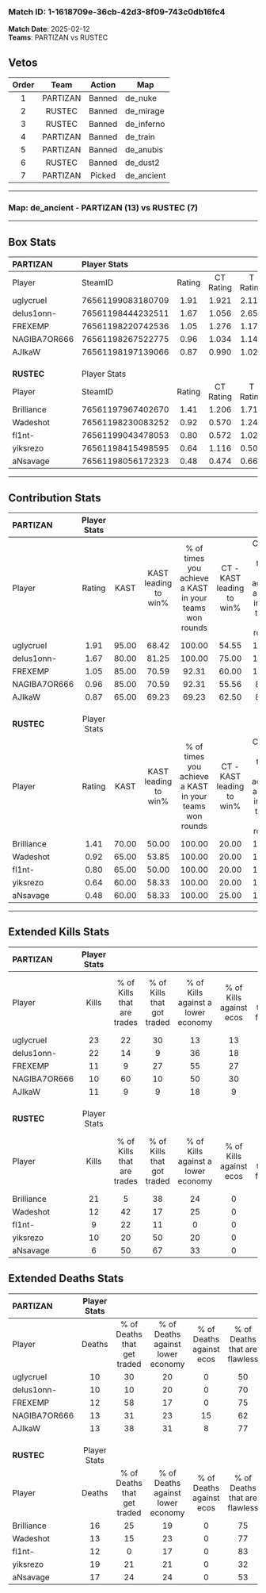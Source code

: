 ### Match ID: 1-1618709e-36cb-42d3-8f09-743c0db16fc4  
**Match Date**: 2025-02-12  
**Teams**: PARTIZAN vs RUSTEC  

## Vetos  

| Order | Team | Action | Map |
| :---: | :--: | :----: | --- |
| 1 | PARTIZAN | Banned | de_nuke |
| 2 | RUSTEC | Banned | de_mirage |
| 3 | RUSTEC | Banned | de_inferno |
| 4 | PARTIZAN | Banned | de_train |
| 5 | PARTIZAN | Banned | de_anubis |
| 6 | RUSTEC | Banned | de_dust2 |
| 7 | PARTIZAN | Picked | de_ancient |

---  

### **Map**: de_ancient - PARTIZAN (13) vs RUSTEC (7)  
---  

## Box Stats  

| **PARTIZAN** | Player Stats      |        |           |          |       |       |       |         |        |      |     |
| :- | :- | :-: | :-: | :-: | :-: | :-: | :-: | :-: | :-: | :-: | :-: |
| Player       | SteamID           | Rating | CT Rating | T Rating | KAST  |  ADR  | Kills | Assists | Deaths | K/D  | HS% |
| uglycrueI    | 76561199083180709 |  1.91  |   1.921   |  2.117   | 95.00 | 125.8 |  23   |    6    |   10   | 2.30 | 60  |
| delus1onn-   | 76561198444232511 |  1.67  |   1.056   |  2.654   | 80.00 | 101.1 |  22   |    3    |   10   | 2.20 | 54  |
| FREXEMP      | 76561198220742536 |  1.05  |   1.276   |  1.178   | 85.00 | 60.2  |  11   |    4    |   12   | 0.92 | 45  |
| NAGIBA7OR666 | 76561198267522775 |  0.96  |   1.034   |  1.142   | 85.00 | 53.9  |  10   |    4    |   13   | 0.77 |  0  |
| AJlkaW       | 76561198197139066 |  0.87  |   0.990   |  1.021   | 65.00 | 57.3  |  11   |    4    |   13   | 0.85 | 45  |
|              |                   |        |           |          |       |       |       |         |        |      |     |
|              |                   |        |           |          |       |       |       |         |        |      |     |
|              |                   |        |           |          |       |       |       |         |        |      |     |
| **RUSTEC**   | Player Stats      |        |           |          |       |       |       |         |        |      |     |
| Player       | SteamID           | Rating | CT Rating | T Rating | KAST  |  ADR  | Kills | Assists | Deaths | K/D  | HS% |
| Brilliance   | 76561197967402670 |  1.41  |   1.206   |  1.719   | 70.00 | 105.5 |  21   |    3    |   16   | 1.31 | 42  |
| Wadeshot     | 76561198230083252 |  0.92  |   0.570   |  1.248   | 65.00 | 61.6  |  12   |    3    |   13   | 0.92 | 75  |
| fl1nt-       | 76561199043478053 |  0.80  |   0.572   |  1.025   | 65.00 | 53.0  |   9   |    6    |   12   | 0.75 | 44  |
| yiksrezo     | 76561198415498595 |  0.64  |   1.116   |  0.509   | 60.00 | 62.0  |  10   |    4    |   19   | 0.53 | 50  |
| aNsavage     | 76561198056172323 |  0.48  |   0.474   |  0.664   | 60.00 | 46.5  |   6   |    5    |   17   | 0.35 | 50  |
---  

## Contribution Stats  

| **PARTIZAN** | Player Stats |       |                      |                                                        |                           |                                                             |                          |                                                            |
| :- | :-: | :-: | :-: | :-: | :-: | :-: | :-: | :-: |
| Player       |    Rating    | KAST  | KAST leading to win% | % of times you achieve a KAST in your teams won rounds | CT - KAST leading to win% | CT - % of times you achieve a KAST in your teams won rounds | T - KAST leading to win% | T - % of times you achieve a KAST in your teams won rounds |
| uglycrueI    |     1.91     | 95.00 |        68.42         |                         100.00                         |           54.55           |                           100.00                            |          87.50           |                           100.00                           |
| delus1onn-   |     1.67     | 80.00 |        81.25         |                         100.00                         |           75.00           |                           100.00                            |          87.50           |                           100.00                           |
| FREXEMP      |     1.05     | 85.00 |        70.59         |                         92.31                          |           60.00           |                           100.00                            |          85.71           |                           85.71                            |
| NAGIBA7OR666 |     0.96     | 85.00 |        70.59         |                         92.31                          |           55.56           |                            83.33                            |          87.50           |                           100.00                           |
| AJlkaW       |     0.87     | 65.00 |        69.23         |                         69.23                          |           62.50           |                            83.33                            |          80.00           |                           57.14                            |
|              |              |       |                      |                                                        |                           |                                                             |                          |                                                            |
|              |              |       |                      |                                                        |                           |                                                             |                          |                                                            |
|              |              |       |                      |                                                        |                           |                                                             |                          |                                                            |
| **RUSTEC**   | Player Stats |       |                      |                                                        |                           |                                                             |                          |                                                            |
| Player       |    Rating    | KAST  | KAST leading to win% | % of times you achieve a KAST in your teams won rounds | CT - KAST leading to win% | CT - % of times you achieve a KAST in your teams won rounds | T - KAST leading to win% | T - % of times you achieve a KAST in your teams won rounds |
| Brilliance   |     1.41     | 70.00 |        50.00         |                         100.00                         |           20.00           |                           100.00                            |          66.67           |                           100.00                           |
| Wadeshot     |     0.92     | 65.00 |        53.85         |                         100.00                         |           20.00           |                           100.00                            |          75.00           |                           100.00                           |
| fl1nt-       |     0.80     | 65.00 |        50.00         |                         100.00                         |           20.00           |                           100.00                            |          66.67           |                           100.00                           |
| yiksrezo     |     0.64     | 60.00 |        58.33         |                         100.00                         |           20.00           |                           100.00                            |          85.71           |                           100.00                           |
| aNsavage     |     0.48     | 60.00 |        58.33         |                         100.00                         |           25.00           |                           100.00                            |          75.00           |                           100.00                           |
---  

## Extended Kills Stats  

| **PARTIZAN** | Player Stats |                            |                            |                                    |                         |                              |                                 |                                       |                    |           |
| :- | :-: | :-: | :-: | :-: | :-: | :-: | :-: | :-: | :-: | :-: |
| Player       |    Kills     | % of Kills that are trades | % of Kills that got traded | % of Kills against a lower economy | % of Kills against ecos | % of Kills that are flawless | % of Kills that are close duels | % of Kills that are assisted by flash | Pistol Round Kills | AWP Kills |
| uglycrueI    |      23      |             22             |             30             |                 13                 |           13            |              65              |                4                |                   9                   |         5          |     0     |
| delus1onn-   |      22      |             14             |             9              |                 36                 |           18            |              73              |                5                |                   0                   |         3          |     7     |
| FREXEMP      |      11      |             9              |             27             |                 55                 |           27            |              55              |                0                |                   0                   |         0          |     0     |
| NAGIBA7OR666 |      10      |             60             |             10             |                 50                 |           30            |              20              |                0                |                   0                   |         0          |     0     |
| AJlkaW       |      11      |             9              |             9              |                 18                 |            9            |              73              |                9                |                   0                   |         2          |     0     |
|              |              |                            |                            |                                    |                         |                              |                                 |                                       |                    |           |
|              |              |                            |                            |                                    |                         |                              |                                 |                                       |                    |           |
|              |              |                            |                            |                                    |                         |                              |                                 |                                       |                    |           |
| **RUSTEC**   | Player Stats |                            |                            |                                    |                         |                              |                                 |                                       |                    |           |
| Player       |    Kills     | % of Kills that are trades | % of Kills that got traded | % of Kills against a lower economy | % of Kills against ecos | % of Kills that are flawless | % of Kills that are close duels | % of Kills that are assisted by flash | Pistol Round Kills | AWP Kills |
| Brilliance   |      21      |             5              |             38             |                 24                 |            0            |              57              |                5                |                  14                   |         2          |     0     |
| Wadeshot     |      12      |             42             |             17             |                 25                 |            0            |              75              |                0                |                   8                   |         1          |     0     |
| fl1nt-       |      9       |             22             |             11             |                 0                  |            0            |              78              |                0                |                   0                   |         1          |     5     |
| yiksrezo     |      10      |             20             |             50             |                 20                 |            0            |              90              |                0                |                  10                   |         1          |     0     |
| aNsavage     |      6       |             50             |             67             |                 33                 |            0            |              33              |               17                |                   0                   |         0          |     0     |
## Extended Deaths Stats  

| **PARTIZAN** | Player Stats |                             |                                   |                          |                               |                            |                           |               |
| :- | :-: | :-: | :-: | :-: | :-: | :-: | :-: | :-: |
| Player       |    Deaths    | % of Deaths that get traded | % of Deaths against lower economy | % of Deaths against ecos | % of Deaths that are flawless | % of Deaths that are close | % of Deaths while blinded | Deaths to AWP |
| uglycrueI    |      10      |             30              |                20                 |            0             |              50               |             0              |            20             |       0       |
| delus1onn-   |      10      |             10              |                20                 |            0             |              70               |             0              |             0             |       1       |
| FREXEMP      |      12      |             58              |                17                 |            0             |              75               |             8              |             8             |       2       |
| NAGIBA7OR666 |      13      |             31              |                23                 |            15            |              62               |             0              |             0             |       0       |
| AJlkaW       |      13      |             38              |                31                 |            8             |              77               |             8              |            15             |       2       |
|              |              |                             |                                   |                          |                               |                            |                           |               |
|              |              |                             |                                   |                          |                               |                            |                           |               |
|              |              |                             |                                   |                          |                               |                            |                           |               |
| **RUSTEC**   | Player Stats |                             |                                   |                          |                               |                            |                           |               |
| Player       |    Deaths    | % of Deaths that get traded | % of Deaths against lower economy | % of Deaths against ecos | % of Deaths that are flawless | % of Deaths that are close | % of Deaths while blinded | Deaths to AWP |
| Brilliance   |      16      |             25              |                19                 |            0             |              75               |             0              |             0             |       2       |
| Wadeshot     |      13      |             15              |                23                 |            0             |              77               |             8              |             0             |       0       |
| fl1nt-       |      12      |              0              |                17                 |            0             |              83               |             0              |             0             |       1       |
| yiksrezo     |      19      |             21              |                21                 |            0             |              32               |             5              |            11             |       2       |
| aNsavage     |      17      |             24              |                24                 |            0             |              53               |             6              |             0             |       2       |
